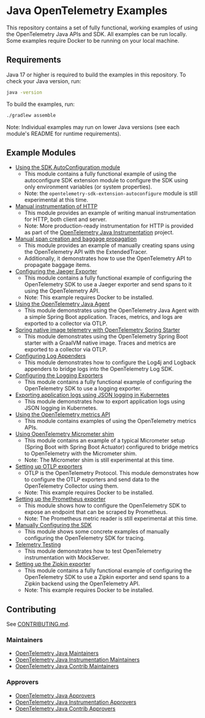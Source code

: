 # Java OpenTelemetry Examples

This repository contains a set of fully functional, working examples of using the
OpenTelemetry Java APIs and SDK. All examples can be run locally. Some
examples require Docker to be running on your local machine.

## Requirements

Java 17 or higher is required to build the examples in this repository.
To check your Java version, run:

```bash
java -version
```

To build the examples, run:

```bash
./gradlew assemble
```

Note: Individual examples may run on lower Java versions (see each module's README for runtime requirements).

## Example Modules

- [Using the SDK AutoConfiguration module](autoconfigure)
    - This module contains a fully functional example of using the autoconfigure
      SDK extension module to configure the SDK using only environment
      variables (or system properties).
    - Note: the `opentelemetry-sdk-extension-autoconfigure` module is still
      experimental at this time.
- [Manual instrumentation of HTTP](http)
    - This module provides an example of writing manual instrumentation for
      HTTP, both client and server.
    - Note: More production-ready instrumentation for HTTP is provided as part
      of the [OpenTelemetry Java Instrumentation](https://github.com/open-telemetry/opentelemetry-java-instrumentation)
      project.
- [Manual span creation and baggage propagation](manual-tracing)
    - This module provides an example of manually creating spans using the
      OpenTelemetry API with the ExtendedTracer.
    - Additionally, it demonstrates how to use the OpenTelemetry API to
      propagate baggage items.
- [Configuring the Jaeger Exporter](jaeger)
    - This module contains a fully functional example of configuring the
      OpenTelemetry SDK to use a Jaeger exporter and send spans to it
      using the OpenTelemetry API.
    - Note: This example requires Docker to be installed.
- [Using the OpenTelemetry Java Agent](javaagent)
    - This module demonstrates using the OpenTelemetry Java Agent with a simple
      Spring Boot application. Traces, metrics, and logs are exported to a
      collector via OTLP.
- [Spring native image telemetry with OpenTelemetry Spring Starter](spring-native)
    - This module demonstrates using the OpenTelemetry Spring Boot starter with a
      GraalVM native image. Traces and metrics are exported to a collector via OTLP.
- [Configuring Log Appenders](log-appender)
    - This module demonstrates how to configure the Log4j and Logback appenders to
      bridge logs into the OpenTelemetry Log SDK.
- [Configuring the Logging Exporters](logging)
    - This module contains a fully functional example of configuring the
      OpenTelemetry SDK to use a logging exporter.
- [Exporting application logs using JSON logging in Kubernetes](logging-k8s-stdout-otlp-json)
    - This module demonstrates how to export application logs using JSON logging
      in Kubernetes.
- [Using the OpenTelemetry metrics API](metrics)
    - This module contains examples of using the OpenTelemetry metrics APIs.
- [Using OpenTelemetry Micrometer shim](micrometer-shim)
    - This module contains an example of a typical Micrometer setup (Spring Boot
      with Spring Boot Actuator) configured to bridge metrics to OpenTelemetry
      with the Micrometer shim.
    - Note: The Micrometer shim is still experimental at this time.
- [Setting up OTLP exporters](otlp)
    - OTLP is the OpenTelemetry Protocol. This module demonstrates how to
      configure the OTLP exporters and send data to the OpenTelemetry Collector
      using them.
    - Note: This example requires Docker to be installed.
- [Setting up the Prometheus exporter](prometheus)
    - This module shows how to configure the OpenTelemetry SDK to expose an
      endpoint that can be scraped by Prometheus.
    - Note: The Prometheus metric reader is still experimental at this time.
- [Manually Configuring the SDK](sdk-usage)
    - This module shows some concrete examples of manually configuring the
      OpenTelemetry SDK for tracing.
- [Telemetry Testing](telemetry-testing)
    - This module demonstrates how to test OpenTelemetry instrumentation with
      MockServer.
- [Setting up the Zipkin exporter](zipkin)
    - This module contains a fully functional example of configuring the
      OpenTelemetry SDK to use a Zipkin exporter and send spans to a
      Zipkin backend using the OpenTelemetry API.
    - Note: This example requires Docker to be installed.

## Contributing

See [CONTRIBUTING.md](CONTRIBUTING.md).

### Maintainers

- [OpenTelemetry Java Maintainers](https://github.com/open-telemetry/opentelemetry-java#maintainers)
- [OpenTelemetry Java Instrumentation Maintainers](https://github.com/open-telemetry/opentelemetry-java-instrumentation#maintainers)
- [OpenTelemetry Java Contrib Maintainers](https://github.com/open-telemetry/opentelemetry-java-contrib#maintainers)

### Approvers

- [OpenTelemetry Java Approvers](https://github.com/open-telemetry/opentelemetry-java#approvers)
- [OpenTelemetry Java Instrumentation Approvers](https://github.com/open-telemetry/opentelemetry-java-instrumentation#approvers)
- [OpenTelemetry Java Contrib Approvers](https://github.com/open-telemetry/opentelemetry-java-contrib#approvers)
